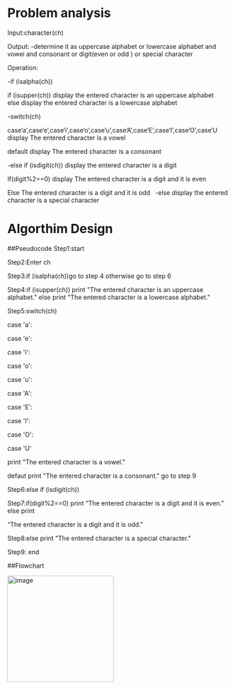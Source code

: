# Problem analysis

Input:character(ch)

Output: 
-determine it as uppercase alphabet or lowercase alphabet and vowei and consonant  or digit(even or odd ) or special character

Operation: 

-if (isalpha(ch)) 

  if (isupper(ch)) display the entered character is an uppercase alphabet
  
  else display the entered character is a lowercase alphabet   

-switch(ch) 

case‘a’,case‘e’,case‘i’,case‘o’,case‘u’,case‘A’,case‘E’,case‘I’,case‘O’,case‘U display The entered character is a vowel

default  display The entered character is a consonant

-else if (isdigit(ch)) display the entered character is a digit

  If(digit%2==0) display The entered character is a digit and it is even
  
  Else The entered character is a digit and it is odd
  
      -else display the entered character is a special character    

# Algorthim Design

##Pseudocode
Step1:start

Step2:Enter ch

Step3:if (isalpha(ch))go to step 4 otherwise go to step 6

Step4:if (isupper(ch)) print  "The entered character is an uppercase alphabet." else print  "The entered character is a lowercase alphabet." 

Step5:switch(ch)

case 'a':

case 'e':

case 'i':

case 'o':

case 'u':

case 'A':

case 'E':

case 'I':

case 'O':

case 'U'

print "The entered character is a vowel."

defaut print "The entered character is a consonant." go to step 9

 Step6:else if (isdigit(ch)) 

Step7:if(digit%2==0) print “The entered character is a digit and it is even.” else print 

“The entered character is a digit and it is odd." 

Step8:else print "The entered character is a special character." 

Step9: end             

##Flowchart

<img width="240" alt="image" src="https://github.com/SWEG-2015EC-Batch/Free-Thinkers/assets/149039271/5c533cac-1bb0-4517-8600-8a21ca4f29ff">
